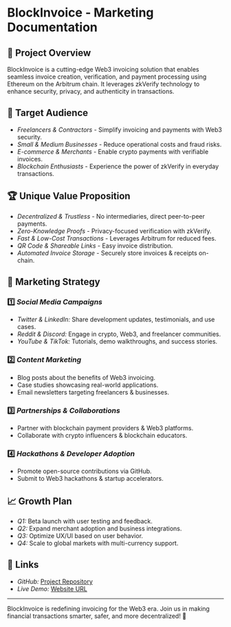 # BlockInvoice - Marketing Documentation

## 🚀 Project Overview
BlockInvoice is a cutting-edge Web3 invoicing solution that enables seamless invoice creation, verification, and payment processing using Ethereum on the Arbitrum chain. It leverages zkVerify technology to enhance security, privacy, and authenticity in transactions.

## 🎯 Target Audience
- *Freelancers & Contractors* - Simplify invoicing and payments with Web3 security.
- *Small & Medium Businesses* - Reduce operational costs and fraud risks.
- *E-commerce & Merchants* - Enable crypto payments with verifiable invoices.
- *Blockchain Enthusiasts* - Experience the power of zkVerify in everyday transactions.

## 🏆 Unique Value Proposition
- *Decentralized & Trustless* - No intermediaries, direct peer-to-peer payments.
- *Zero-Knowledge Proofs* - Privacy-focused verification with zkVerify.
- *Fast & Low-Cost Transactions* - Leverages Arbitrum for reduced fees.
- *QR Code & Shareable Links* - Easy invoice distribution.
- *Automated Invoice Storage* - Securely store invoices & receipts on-chain.

## 📢 Marketing Strategy

### 1️⃣ *Social Media Campaigns*
- *Twitter & LinkedIn:* Share development updates, testimonials, and use cases.
- *Reddit & Discord:* Engage in crypto, Web3, and freelancer communities.
- *YouTube & TikTok:* Tutorials, demo walkthroughs, and success stories.

### 2️⃣ *Content Marketing*
- Blog posts about the benefits of Web3 invoicing.
- Case studies showcasing real-world applications.
- Email newsletters targeting freelancers & businesses.

### 3️⃣ *Partnerships & Collaborations*
- Partner with blockchain payment providers & Web3 platforms.
- Collaborate with crypto influencers & blockchain educators.

### 4️⃣ *Hackathons & Developer Adoption*
- Promote open-source contributions via GitHub.
- Submit to Web3 hackathons & startup accelerators.

## 📈 Growth Plan
- *Q1:* Beta launch with user testing and feedback.
- *Q2:* Expand merchant adoption and business integrations.
- *Q3:* Optimize UX/UI based on user behavior.
- *Q4:* Scale to global markets with multi-currency support.

## 🔗 Links
- *GitHub:* [Project Repository](https://github.com/praveen836845/Invoice_paymentApp)
- *Live Demo:* [Website URL](https://www.loom.com/share/7116e3918cf54a4496123d065898cbff?sid=052c7d46-4fb6-423c-87ce-9225d59dc6cd)
---

BlockInvoice is redefining invoicing for the Web3 era. Join us in making financial transactions smarter, safer, and more decentralized! 🚀
